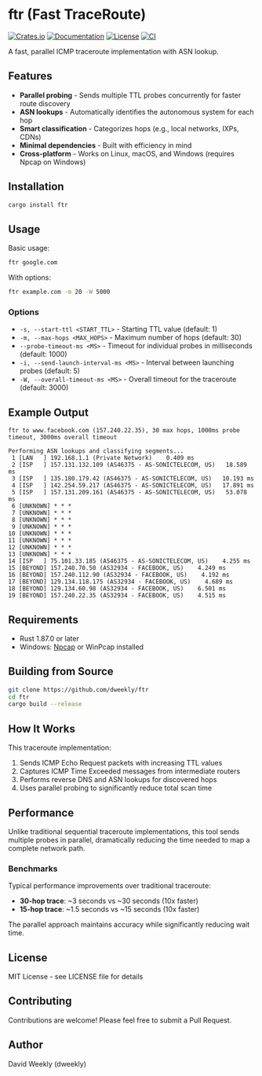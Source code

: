 # ftr (Fast TraceRoute)

[![Crates.io](https://img.shields.io/crates/v/ftr.svg)](https://crates.io/crates/ftr)
[![Documentation](https://docs.rs/ftr/badge.svg)](https://docs.rs/ftr)
[![License](https://img.shields.io/crates/l/ftr.svg)](https://github.com/dweekly/ftr/blob/main/LICENSE)
[![CI](https://github.com/dweekly/ftr/workflows/CI/badge.svg)](https://github.com/dweekly/ftr/actions)

A fast, parallel ICMP traceroute implementation with ASN lookup.

## Features

- **Parallel probing** - Sends multiple TTL probes concurrently for faster route discovery
- **ASN lookups** - Automatically identifies the autonomous system for each hop
- **Smart classification** - Categorizes hops (e.g., local networks, IXPs, CDNs)
- **Minimal dependencies** - Built with efficiency in mind
- **Cross-platform** - Works on Linux, macOS, and Windows (requires Npcap on Windows)

## Installation

```bash
cargo install ftr
```

## Usage

Basic usage:
```bash
ftr google.com
```

With options:
```bash
ftr example.com -m 20 -W 5000
```

### Options

- `-s, --start-ttl <START_TTL>` - Starting TTL value (default: 1)
- `-m, --max-hops <MAX_HOPS>` - Maximum number of hops (default: 30)
- `--probe-timeout-ms <MS>` - Timeout for individual probes in milliseconds (default: 1000)
- `-i, --send-launch-interval-ms <MS>` - Interval between launching probes (default: 5)
- `-W, --overall-timeout-ms <MS>` - Overall timeout for the traceroute (default: 3000)

## Example Output

```
ftr to www.facebook.com (157.240.22.35), 30 max hops, 1000ms probe timeout, 3000ms overall timeout

Performing ASN lookups and classifying segments...
 1 [LAN   ] 192.168.1.1 (Private Network)    0.409 ms
 2 [ISP   ] 157.131.132.109 (AS46375 - AS-SONICTELECOM, US)   18.589 ms
 3 [ISP   ] 135.180.179.42 (AS46375 - AS-SONICTELECOM, US)   10.193 ms
 4 [ISP   ] 142.254.59.217 (AS46375 - AS-SONICTELECOM, US)   17.891 ms
 5 [ISP   ] 157.131.209.161 (AS46375 - AS-SONICTELECOM, US)   53.078 ms
 6 [UNKNOWN] * * *
 7 [UNKNOWN] * * *
 8 [UNKNOWN] * * *
 9 [UNKNOWN] * * *
10 [UNKNOWN] * * *
11 [UNKNOWN] * * *
12 [UNKNOWN] * * *
13 [UNKNOWN] * * *
14 [ISP   ] 75.101.33.185 (AS46375 - AS-SONICTELECOM, US)    4.255 ms
15 [BEYOND] 157.240.70.50 (AS32934 - FACEBOOK, US)    4.249 ms
16 [BEYOND] 157.240.112.90 (AS32934 - FACEBOOK, US)    4.192 ms
17 [BEYOND] 129.134.118.175 (AS32934 - FACEBOOK, US)    4.689 ms
18 [BEYOND] 129.134.60.98 (AS32934 - FACEBOOK, US)    6.501 ms
19 [BEYOND] 157.240.22.35 (AS32934 - FACEBOOK, US)    4.515 ms
```

## Requirements

- Rust 1.87.0 or later
- Windows: [Npcap](https://npcap.com/) or WinPcap installed

## Building from Source

```bash
git clone https://github.com/dweekly/ftr
cd ftr
cargo build --release
```

## How It Works

This traceroute implementation:
1. Sends ICMP Echo Request packets with increasing TTL values
2. Captures ICMP Time Exceeded messages from intermediate routers
3. Performs reverse DNS and ASN lookups for discovered hops
4. Uses parallel probing to significantly reduce total scan time

## Performance

Unlike traditional sequential traceroute implementations, this tool sends multiple probes in parallel, dramatically reducing the time needed to map a complete network path.

### Benchmarks

Typical performance improvements over traditional traceroute:
- **30-hop trace**: ~3 seconds vs ~30 seconds (10x faster)
- **15-hop trace**: ~1.5 seconds vs ~15 seconds (10x faster)

The parallel approach maintains accuracy while significantly reducing wait time.

## License

MIT License - see LICENSE file for details

## Contributing

Contributions are welcome! Please feel free to submit a Pull Request.

## Author

David Weekly (dweekly)